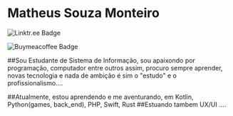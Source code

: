 # Matheus Souza Monteiro  

![Linktr.ee Badge](https://img.shields.io/linktr.ee/url?url=linktr.ee/matheusouzamonteiro)

![Buymeacoffee Badge](https://www.buymeacoffee.com/matheusouzamon)


##Sou Estudante de Sistema de Informação, sou apaixondo por programação, computador entre outros assim, procuro sempre aprender, novas tecnologia e nada de ambição é sim o "estudo" e o profissionalismo....

##Atualmente, estou aprendendo e me aventurando, em Kotlin, Python(games, back_end), PHP, Swift, Rust
##Estuando tambem UX/UI .... 

